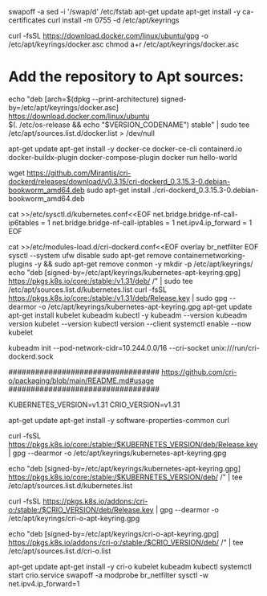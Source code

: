 
swapoff -a
sed -i '/swap/d' /etc/fstab
apt-get update
apt-get install -y ca-certificates curl
install -m 0755 -d /etc/apt/keyrings

curl -fsSL https://download.docker.com/linux/ubuntu/gpg -o /etc/apt/keyrings/docker.asc
chmod a+r /etc/apt/keyrings/docker.asc

# Add the repository to Apt sources:
echo   "deb [arch=$(dpkg --print-architecture) signed-by=/etc/apt/keyrings/docker.asc] https://download.docker.com/linux/ubuntu \
  $(. /etc/os-release && echo "$VERSION_CODENAME") stable" |   sudo tee /etc/apt/sources.list.d/docker.list > /dev/null

apt-get update
apt-get install -y docker-ce docker-ce-cli containerd.io docker-buildx-plugin docker-compose-plugin
docker run hello-world

wget https://github.com/Mirantis/cri-dockerd/releases/download/v0.3.15/cri-dockerd_0.3.15.3-0.debian-bookworm_amd64.deb
sudo apt-get install ./cri-dockerd_0.3.15.3-0.debian-bookworm_amd64.deb

cat >>/etc/sysctl.d/kubernetes.conf<<EOF
net.bridge.bridge-nf-call-ip6tables = 1
net.bridge.bridge-nf-call-iptables  = 1
net.ipv4.ip_forward                 = 1
EOF

cat >>/etc/modules-load.d/cri-dockerd.conf<<EOF
   overlay
   br_netfilter
EOF
sysctl --system
ufw disable
sudo apt-get remove containernetworking-plugins -y && sudo apt-get remove conmon -y
mkdir -p /etc/apt/keyrings/
echo "deb [signed-by=/etc/apt/keyrings/kubernetes-apt-keyring.gpg] https://pkgs.k8s.io/core:/stable:/v1.31/deb/ /" | sudo tee /etc/apt/sources.list.d/kubernetes.list
curl -fsSL https://pkgs.k8s.io/core:/stable:/v1.31/deb/Release.key | sudo gpg --dearmor -o /etc/apt/keyrings/kubernetes-apt-keyring.gpg
apt-get update
apt-get install kubelet kubeadm kubectl -y
kubeadm --version
kubeadm version
kubelet --version
kubectl version --client
systemctl enable --now kubelet


kubeadm init --pod-network-cidr=10.244.0.0/16 --cri-socket unix:///run/cri-dockerd.sock



##################################
https://github.com/cri-o/packaging/blob/main/README.md#usage
##################################

KUBERNETES_VERSION=v1.31
CRIO_VERSION=v1.31

apt-get update
apt-get install -y software-properties-common curl

curl -fsSL https://pkgs.k8s.io/core:/stable:/$KUBERNETES_VERSION/deb/Release.key |     gpg --dearmor -o /etc/apt/keyrings/kubernetes-apt-keyring.gpg

echo "deb [signed-by=/etc/apt/keyrings/kubernetes-apt-keyring.gpg] https://pkgs.k8s.io/core:/stable:/$KUBERNETES_VERSION/deb/ /" |     tee /etc/apt/sources.list.d/kubernetes.list

curl -fsSL https://pkgs.k8s.io/addons:/cri-o:/stable:/$CRIO_VERSION/deb/Release.key |     gpg --dearmor -o /etc/apt/keyrings/cri-o-apt-keyring.gpg

echo "deb [signed-by=/etc/apt/keyrings/cri-o-apt-keyring.gpg] https://pkgs.k8s.io/addons:/cri-o:/stable:/$CRIO_VERSION/deb/ /" |     tee /etc/apt/sources.list.d/cri-o.list

apt-get update
apt-get install -y cri-o kubelet kubeadm kubectl
systemctl start crio.service
swapoff -a
modprobe br_netfilter
sysctl -w net.ipv4.ip_forward=1

